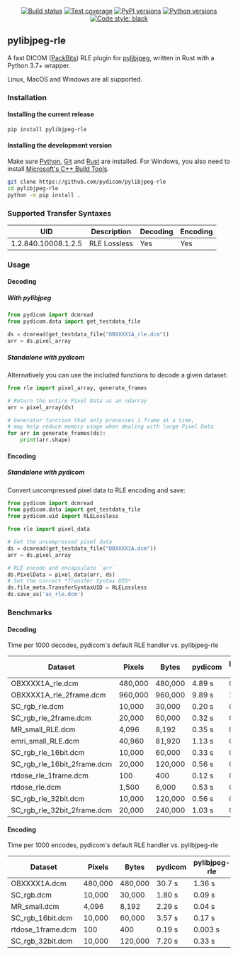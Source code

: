 <p align="center">
<a href="https://github.com/pydicom/pylibjpeg-rle/actions?query=workflow%3Aunit-tests"><img alt="Build status" src="https://github.com/pydicom/pylibjpeg-rle/workflows/unit-tests/badge.svg"></a>
<a href="https://codecov.io/gh/pydicom/pylibjpeg-rle"><img alt="Test coverage" src="https://codecov.io/gh/pydicom/pylibjpeg-rle/branch/main/graph/badge.svg"></a>
<a href="https://pypi.org/project/pylibjpeg-rle/"><img alt="PyPI versions" src="https://img.shields.io/pypi/v/pylibjpeg-rle"></a>
<a href="https://www.python.org/"><img alt="Python versions" src="https://img.shields.io/pypi/pyversions/pylibjpeg-rle.svg"></a>
<a href="https://github.com/psf/black"><img alt="Code style: black" src="https://img.shields.io/badge/code%20style-black-000000.svg"></a>
</p>

## pylibjpeg-rle

A fast DICOM ([PackBits](https://en.wikipedia.org/wiki/PackBits)) RLE plugin for [pylibjpeg](https://github.com/pydicom/pylibjpeg), written in Rust with a Python 3.7+ wrapper.

Linux, MacOS and Windows are all supported.

### Installation
#### Installing the current release
```bash
pip install pylibjpeg-rle
```
#### Installing the development version

Make sure [Python](https://www.python.org/), [Git](https://git-scm.com/) and
[Rust](https://www.rust-lang.org/) are installed. For Windows, you also need to install
[Microsoft's C++ Build Tools](https://visualstudio.microsoft.com/thank-you-downloading-visual-studio/?sku=BuildTools&rel=16).
```bash
git clone https://github.com/pydicom/pylibjpeg-rle
cd pylibjpeg-rle
python -m pip install .
```

### Supported Transfer Syntaxes

| UID                 | Description  | Decoding | Encoding |
| ---                 | ---          | ---      | ---      |
| 1.2.840.10008.1.2.5 | RLE Lossless | Yes      | Yes      |

### Usage
#### Decoding
##### With pylibjpeg

```python
from pydicom import dcmread
from pydicom.data import get_testdata_file

ds = dcmread(get_testdata_file("OBXXXX1A_rle.dcm"))
arr = ds.pixel_array
```

##### Standalone with pydicom
Alternatively you can use the included functions to decode a given dataset:
```python
from rle import pixel_array, generate_frames

# Return the entire Pixel Data as an ndarray
arr = pixel_array(ds)

# Generator function that only processes 1 frame at a time,
# may help reduce memory usage when dealing with large Pixel Data
for arr in generate_frames(ds):
    print(arr.shape)
```

#### Encoding
##### Standalone with pydicom

Convert uncompressed pixel data to RLE encoding and save:
```python
from pydicom import dcmread
from pydicom.data import get_testdata_file
from pydicom.uid import RLELossless

from rle import pixel_data

# Get the uncompressed pixel data
ds = dcmread(get_testdata_file("OBXXXX1A.dcm"))
arr = ds.pixel_array

# RLE encode and encapsulate `arr`
ds.PixelData = pixel_data(arr, ds)
# Set the correct *Transfer Syntax UID*
ds.file_meta.TransferSyntaxUID = RLELossless
ds.save_as('as_rle.dcm')
```

### Benchmarks
#### Decoding

Time per 1000 decodes, pydicom's default RLE handler vs. pylibjpeg-rle

| Dataset                     | Pixels  | Bytes   | pydicom | pylibjpeg-rle |
| ---                         | ---     | ---     | ---     | ---           |
| OBXXXX1A_rle.dcm            | 480,000 | 480,000 | 4.89 s  |        0.79 s |
| OBXXXX1A_rle_2frame.dcm     | 960,000 | 960,000 | 9.89 s  |        1.65 s |
| SC_rgb_rle.dcm              |  10,000 |  30,000 | 0.20 s  |        0.15 s |
| SC_rgb_rle_2frame.dcm       |  20,000 |  60,000 | 0.32 s  |        0.18 s |
| MR_small_RLE.dcm            |   4,096 |   8,192 | 0.35 s  |        0.13 s |
| emri_small_RLE.dcm          |  40,960 |  81,920 | 1.13 s  |        0.28 s |
| SC_rgb_rle_16bit.dcm        |  10,000 |  60,000 | 0.33 s  |        0.17 s |
| SC_rgb_rle_16bit_2frame.dcm |  20,000 | 120,000 | 0.56 s  |        0.21 s |
| rtdose_rle_1frame.dcm       |     100 |     400 | 0.12 s  |        0.13 s |
| rtdose_rle.dcm              |   1,500 |   6,000 | 0.53 s  |        0.26 s |
| SC_rgb_rle_32bit.dcm        |  10,000 | 120,000 | 0.56 s  |        0.19 s |
| SC_rgb_rle_32bit_2frame.dcm |  20,000 | 240,000 | 1.03 s  |        0.28 s |

#### Encoding

Time per 1000 encodes, pydicom's default RLE handler vs. pylibjpeg-rle

| Dataset            | Pixels  | Bytes   | pydicom | pylibjpeg-rle |
| ---                | ---     | ---     | ---     | ---           |
| OBXXXX1A.dcm       | 480,000 | 480,000 | 30.7 s  |       1.36 s  |
| SC_rgb.dcm         |  10,000 |  30,000 | 1.80 s  |       0.09 s  |
| MR_small.dcm       |   4,096 |   8,192 | 2.29 s  |       0.04 s  |
| SC_rgb_16bit.dcm   |  10,000 |  60,000 | 3.57 s  |       0.17 s  |
| rtdose_1frame.dcm  |     100 |     400 | 0.19 s  |       0.003 s |
| SC_rgb_32bit.dcm   |  10,000 | 120,000 | 7.20 s  |       0.33 s  |
